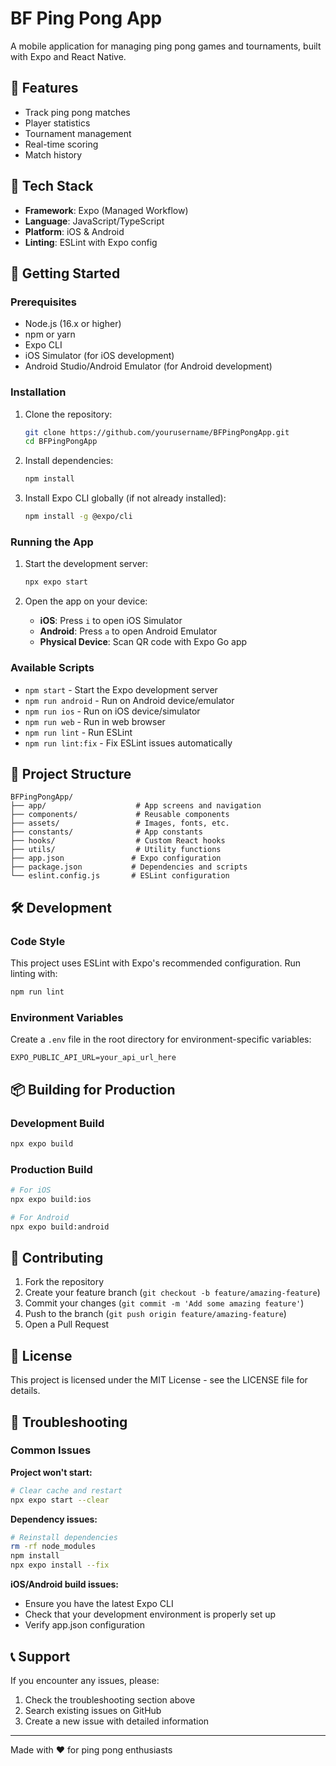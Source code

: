 # BF Ping Pong App

A mobile application for managing ping pong games and tournaments, built with Expo and React Native.

## 🏓 Features

- Track ping pong matches
- Player statistics
- Tournament management
- Real-time scoring
- Match history

## 📱 Tech Stack

- **Framework**: Expo (Managed Workflow)
- **Language**: JavaScript/TypeScript
- **Platform**: iOS & Android
- **Linting**: ESLint with Expo config

## 🚀 Getting Started

### Prerequisites

- Node.js (16.x or higher)
- npm or yarn
- Expo CLI
- iOS Simulator (for iOS development)
- Android Studio/Android Emulator (for Android development)

### Installation

1. Clone the repository:

   ```bash
   git clone https://github.com/yourusername/BFPingPongApp.git
   cd BFPingPongApp
   ```

2. Install dependencies:

   ```bash
   npm install
   ```

3. Install Expo CLI globally (if not already installed):
   ```bash
   npm install -g @expo/cli
   ```

### Running the App

1. Start the development server:

   ```bash
   npx expo start
   ```

2. Open the app on your device:
   - **iOS**: Press `i` to open iOS Simulator
   - **Android**: Press `a` to open Android Emulator
   - **Physical Device**: Scan QR code with Expo Go app

### Available Scripts

- `npm start` - Start the Expo development server
- `npm run android` - Run on Android device/emulator
- `npm run ios` - Run on iOS device/simulator
- `npm run web` - Run in web browser
- `npm run lint` - Run ESLint
- `npm run lint:fix` - Fix ESLint issues automatically

## 📁 Project Structure

```
BFPingPongApp/
├── app/                    # App screens and navigation
├── components/             # Reusable components
├── assets/                 # Images, fonts, etc.
├── constants/              # App constants
├── hooks/                  # Custom React hooks
├── utils/                  # Utility functions
├── app.json               # Expo configuration
├── package.json           # Dependencies and scripts
└── eslint.config.js       # ESLint configuration
```

## 🛠 Development

### Code Style

This project uses ESLint with Expo's recommended configuration. Run linting with:

```bash
npm run lint
```

### Environment Variables

Create a `.env` file in the root directory for environment-specific variables:

```
EXPO_PUBLIC_API_URL=your_api_url_here
```

## 📦 Building for Production

### Development Build

```bash
npx expo build
```

### Production Build

```bash
# For iOS
npx expo build:ios

# For Android
npx expo build:android
```

## 🤝 Contributing

1. Fork the repository
2. Create your feature branch (`git checkout -b feature/amazing-feature`)
3. Commit your changes (`git commit -m 'Add some amazing feature'`)
4. Push to the branch (`git push origin feature/amazing-feature`)
5. Open a Pull Request

## 📄 License

This project is licensed under the MIT License - see the LICENSE file for details.

## 🐛 Troubleshooting

### Common Issues

**Project won't start:**

```bash
# Clear cache and restart
npx expo start --clear
```

**Dependency issues:**

```bash
# Reinstall dependencies
rm -rf node_modules
npm install
npx expo install --fix
```

**iOS/Android build issues:**

- Ensure you have the latest Expo CLI
- Check that your development environment is properly set up
- Verify app.json configuration

## 📞 Support

If you encounter any issues, please:

1. Check the troubleshooting section above
2. Search existing issues on GitHub
3. Create a new issue with detailed information

---

Made with ❤️ for ping pong enthusiasts
